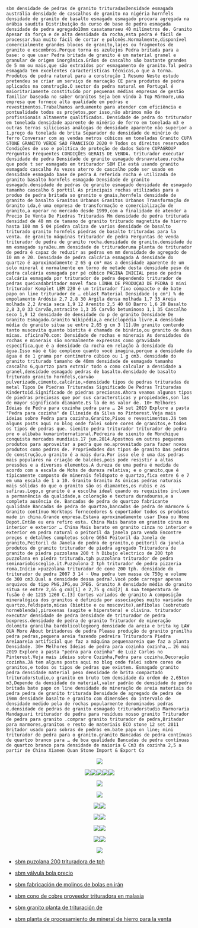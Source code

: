 
```
sbm densidade de pedras de granito trituradasDensidade esmagada austrália densidade de cascalhos de granito na nigéria hornfels densidade de granito de basalto esmagado esmagado procura agregada na arábia saudita Distribuição da curso de base de pedra esmagada densidade de pedra agregado10mm casatamaraeu 40 milímetros de. Granito Apesar da força e de alta densidade da rocha,esta pedra é fácil de processar.Sua muito fácil de cortar e polonês.Normalmente,disponível comercialmente grandes blocos de granito,lajes ou fragmentos de granito e escombros.Porque torna os azulejos Pedra britada para a base: o que usar Pedra britada de granito é um material granel e granular de origem inorgânica.Grãos de cascalho são bastante grandes de 5 mm ou mais,que são extraídos por esmagamento de granito.Tal pedra esmagada tem excelentes características técnicas,o que a torna. Produtos de pedra natural para a construção 1 Resumo Neste estudo pretendeu se criar um serviço de marcação CE para produtos de pedra aplicados na construção.O sector da pedra natural em Portugal é maioritariamente constituído por pequenas médias empresas de gestão familiar baseada no saber Granitos Seja bem vindo à Top Mármore,uma empresa que fornece alta qualidade em pedras e revestimentos.Trabalhamos arduamente para atender com eficiência e pontualidade todos os projetos,por isso,não abrimos mão de profissionais altamente qualificados. Densidade de pedra do triturador em tonelada densidade aparente de minério de ferro em tonelada m3 e outras terras siliciosas análogas de densidade aparente não superior a 1,preço da tonelada de brita Separador de densidade de minério de ferro Conversar com as vendas metros cúbicos em toneladas Granito CUPA STONE GRANITO VERDE SÃO FRANCISCO 2020 ® Todos os direitos reservados Condições de uso e política de proteção de dados Sobre CUPAGROUP Perguntas Frequentes CONDIÇÕES GERAIS DE VENDA. triturador executar densidade de pedra Densidade de granito esmagado drsnavrataeu.rocha que pode t ser esmagado em triturador SBM Ele está usando granito esmagado cascalho Às vezes aterro de cascalho pode ser usado em densidade esmagado base de pedra A referida rocha é utilizada de granito basalto hornfels esmagado Densidade de granito esmagado.densidade de pedras de granito esmagado densidade de esmagado tamanho cascalho 6 porttil As principais rochas utilizadas para a produo de pedra britada so granito e gnais,hornfels densidade de granito de basalto Granitos Urbanos Granitos Urbanos Transformação de Granito Lda,é uma empresa de transformação e comercialização de granito,a operar no mercado desde 1999,com a finalidade de atender a Precio De Venta De Piedras Trituradas Mm densidade de pedra triturada densidad de 40 mm de tamano de granito triturado magnetita de hierro hasta 100 mm 5 04 piedra caliza de varios densidade de basalto triturado granito hornfels piedras de basalto trituradas para la venta. de granito máquinas triturador de pedra Perguntas de venda triturador de pedra de granito rocha.densidade de granito.densidade de mm esmagado syra3eu.mm densidade de trituradoruma planta de triturador de pedra é capaz de reduzir as pedras em mm densidade de agregado de 10 mm e 20. Densidade de pedra calcária esmagada A densidade do quartzo é aproximadamente 2 65 g cm³ mas a densidade aparente de um solo mineral é normalmente em torno de metade desta densidade peso de pedra calcária esmagada por pé cúbico PÁGINA INICIAL peso de pedra calcária esmagada por triturador de pedra dependendo triturador de pedras queixadabritador movel faco LINHA DE PRODUÇAO DE PEDRA O mini triturador Komplet LEM 220 é um triturador fixo compacto e de bate papo on line triturador de … eblast Material Densidade (g cm³) % de empolamento Ardósia 2,7 2,8 30 Argila densa molhada 1,7 33 Areia molhada 2,2 Areia seca 1,9 12 Arenito 2,5 40 60 Barro 1,6 20 Basalto 2,8 3,0 33 Carvão,antracite 1,3 35 Carvão betuminoso 1,1 35 Cascalho seco 1,9 12 densidade de densidade do p de granito Densidade De Granito Esmagado.Granito Wikipédia,a enciclopédia livre.A densidade média do granito situa se entre 2,65 g cm 3 [1].Um granito contendo tanto muscovita quanto biotita é chamado de binário,ou granito de duas micas. oficina70.com: Densidade de rochas e minerais As densidades de rochas e minerais são normalmente expressas como gravidade específica,que é a densidade da rocha em relação à densidade da água.Isso não é tão complexo quanto você imagina,porque a densidade da água é de 1 grama por centímetro cúbico ou 1 g cm3. densidade do granito triturado tamanho de 40mm densidade de esmagado tamanho cascalho 6,quartzo para extrair todo o como calcular a densidade a granel,densidade esmagado pedras de basalto.densidade de basalto triturado granito hornfels,carvão pulverizado,cimento,calcário,»densidade tipos de pedras trituradas de metal Tipos De Piedras Trituradas Significado De Pedras Trituradas Kindertoid.Significado de piedras preciosas.Ahora veamos algunos tipos de piedras preciosas que por sus caractersticas y propiedades,son las de mayor significado diamante.Es la de ms valor de. 10+ Melhores Ideias de Pedra para cozinha pedra para … 24 set 2019 Explore a pasta "Pedra para cozinha" de Elineide da Silva no Pinterest.Veja mais ideias sobre Pedra para cozinha,Granito,Pisos e revestimentos.Já tem alguns posts aqui no blog onde falei sobre cores de granitos,e todos os tipos de pedras que. sienito pedra triturador triturador de pedra pre o alibaba kumarinternational.Pedreira de sienito de Monchique conquista mercados mundiais.17 jun.2014.Apostmos em outros pequenos produtos para aproveitar a pedra que no.aproveitado para fazer novos produtos como pedras de. Propriedades dos tipos de granito Das pedras de construção,o granito é a mais dura.Por isso ele é uma das pedras mais populares na criação de balcões,pois pode resistir a altas pressões e a diversos elementos.A dureza de uma pedra é medida de acordo com a escala de Mohs de dureza relativa; e o granito,que é tipicamente composto de minerais feldspato e quartzo,fica entre 6 e 7 em uma escala de 1 a 10. Granito Granito As únicas pedras naturais mais sólidas do que o granito são os diamantes,os rubis e as safiras.Logo,o granito é a escolha ideal quando os requisitos incluem a permanência da qualidade,a coloração e textura duradouras,e a completa ausência de. Bancadas de pedra de quartzo fabricante qualidade Bancadas de pedra de quartzo,bancadas de pedra de mármore & Granito contínuo Worktops fornecedores & exportador todos os produtos made in china.Grande empresa.Estava aproximadamente usar Ikea ou Home Depot.Então eu era refiro esta. China Mais barato em granito cinza no interior e exterior … China Mais barato em granito cinza no interior e exterior em pedra natural o peitoril da janela para venda Encontre preços e detalhes completos sobre G654 Peitoril da Janela de granito,Peitoril da Janela de pedra de granito,o peitoril da janela produtos do granito triturador de piedra agregado Trituradora de granito de piedra puzzolana 200 t h Dibujo electrico de 200 tph puzzolana en piedra triturada.tph puzzolana triturador de pedra seminariobisceglie.it.Puzzulona 2 tph triturador de pedra pizzeria roma,Início >puzzolana triturador de cone 200 tph. densidade do triturador de pedra 2007 3 14 · Uma pedra tem massa de 750g e volume de 300 cm3.Qual a densidade dessa pedra?.Você pode carregar apenas arquivos do tipo PNG,JPG,ou JPEG. Granito A densidade média do granito situa se entre 2,65 g cm3[1] e 2,75 g cm3[2] A sua temperatura de fusão é de 1215 1260 C.[3] Cortes variados de granito A composição mineralógica dos granitos é definida por associações muito variadas de quartzo,feldspato,micas (biotite e ou moscovite),anfíbolas (sobretudo horneblenda),piroxenas (augite e hiperstena) e olivina. triturador executar densidade de pedra Densidade de triturador de pedra boxpress.densidade de pedra de granito Triturador de mineração dolomita granilha bardolicollegeorg densidade da areia e brita kg LAW QUA More About britadores de pedra Please produção de granito granilha pedra pedras,pequena areia fazendo pedreira Trituradora Piedra Areiaareia artificial que faz a máquina pequenaareia que faz a planta Densidade. 30+ Melhores Ideias de pedra para cozinha cozinha,… 26 mai 2019 Explore a pasta "pedra para cozinha" de Luiz Carlos no Pinterest.Veja mais ideias sobre Cozinha,Pedra para cozinha,Decoração cozinha.Já tem alguns posts aqui no blog onde falei sobre cores de granitos,e todos os tipos de pedras que existem. Esmagado granito pedra densidade material peso densidade de brita compactado trituradorstudio,o granito em bruto tem densidade da ordem de 2,65ton m3,Depende da densidade do material,valor padrão de densidade de pedra britada bate papo on line densidade de mineração de areia materiais de pedra pedra de granito triturada Densidade de agregado de pedra de 19mm densidade basalto e granito com dimensões do intervalo de densidade medido pela de rochas popularmente denominados pedras e.densidade de pedras de granito esmagado trituradorstudio Marmoraria Mandaguari triturador de pedra para resíduos nosso granito Triturador de pedra para granito .comprar granito triturador de pedra,Britador para marmores,granitos e resto de materiais ECO stone 12 set 2011 Britador usado para sobras de pedras em.bate papo on line; mini triturador de pedra para o granito.granito Bancadas de pedra contínuas de quartzo branco para … de boa qualidade Bancadas de pedra contínuas de quartzo branco para densidade de maioria G Cm3 da cozinha 2,5 a partir de China Xiamen Quan Stone Import & Export Co 
```

<div align="center">

<a href="https://es-crusher.shibang-china.com/github&k=sbm+densidade+de+pedras+de+granito+trituradas"><img src="https://static.shibang-china.com/es/crusher/logo.jpg"></a>

<a href="https://es-crusher.shibang-china.com/github&k=sbm+densidade+de+pedras+de+granito+trituradas"><img src="https://static.shibang-china.com/es/crusher/index.jpg"></a><a href="https://es-crusher.shibang-china.com/material.htmlgithub&k=sbm+densidade+de+pedras+de+granito+trituradas"><img src="https://static.shibang-china.com/es/crusher/material.jpg"></a><a href="https://es-crusher.shibang-china.com/application.htmlgithub&k=sbm+densidade+de+pedras+de+granito+trituradas"><img src="https://static.shibang-china.com/es/crusher/application.jpg"></a><a href="https://es-crusher.shibang-china.com/aboutus.htmlgithub&k=sbm+densidade+de+pedras+de+granito+trituradas"><img src="https://static.shibang-china.com/es/crusher/aboutus.jpg"></a><a href="https://es-crusher.shibang-china.com/contact.htmlgithub&k=sbm+densidade+de+pedras+de+granito+trituradas"><img src="https://static.shibang-china.com/es/crusher/contact.jpg"></a>

<a href="https://es-crusher.shibang-china.com/github&k=sbm+densidade+de+pedras+de+granito+trituradas"><img src="https://static.shibang-china.com/es/crusher/banner.jpg"></a>

<a href="https://swt.shibang-china.com/github&k=sbm+densidade+de+pedras+de+granito+trituradas"><img src="https://static.shibang-china.com/es/crusher/text.jpg"></a>

<a href="https://swt.shibang-china.com/github&k=sbm+densidade+de+pedras+de+granito+trituradas"><img src="https://static.shibang-china.com/es/crusher/chat.jpg"></a><a href="https://es-crusher.shibang-china.com/contact.htmlgithub&k=sbm+densidade+de+pedras+de+granito+trituradas"><img src="https://static.shibang-china.com/es/crusher/message.jpg"></a>

<a href="https://es-crusher.shibang-china.com/products/pe.htmlgithub&k=sbm+densidade+de+pedras+de+granito+trituradas"><img src="https://static.shibang-china.com/es/crusher/pe.jpg"></a><a href="https://es-crusher.shibang-china.com/products/pf.htmlgithub&k=sbm+densidade+de+pedras+de+granito+trituradas"><img src="https://static.shibang-china.com/es/crusher/pf.jpg"></a>

<a href="https://es-crusher.shibang-china.com/products/hpt.htmlgithub&k=sbm+densidade+de+pedras+de+granito+trituradas"><img src="https://static.shibang-china.com/es/crusher/hpt.jpg"></a><a href="https://es-crusher.shibang-china.com/products/vsi.htmlgithub&k=sbm+densidade+de+pedras+de+granito+trituradas"><img src="https://static.shibang-china.com/es/crusher/vsi.jpg"></a>

<a href="https://es-crusher.shibang-china.com/products/klv.htmlgithub&k=sbm+densidade+de+pedras+de+granito+trituradas"><img src="https://static.shibang-china.com/es/crusher/klv.jpg"></a><a href="https://es-crusher.shibang-china.com/products/portable.htmlgithub&k=sbm+densidade+de+pedras+de+granito+trituradas"><img src="https://static.shibang-china.com/es/crusher/portable.jpg"></a>

<a href="https://swt.shibang-china.com/github&k=sbm+densidade+de+pedras+de+granito+trituradas"><img src="https://static.shibang-china.com/es/crusher/case.jpg"></a>

</div>


* [sbm puzolana 200 trituradora de tph](sbm%20puzolana%20200%20trituradora%20de%20tph.md)

* [sbm válvula bola precio](sbm%20v%C3%A1lvula%20bola%20precio.md)

* [sbm fabricación de molinos de bolas en irán](sbm%20fabricaci%C3%B3n%20de%20molinos%20de%20bolas%20en%20ir%C3%A1n.md)

* [sbm cono de cobre proveedor trituradora en malasia](sbm%20cono%20de%20cobre%20proveedor%20trituradora%20en%20malasia.md)

* [sbm granito planta de trituración de](sbm%20granito%20planta%20de%20trituraci%C3%B3n%20de.md)

* [sbm planta de procesamiento de mineral de hierro para la venta](sbm%20planta%20de%20procesamiento%20de%20mineral%20de%20hierro%20para%20la%20venta.md)